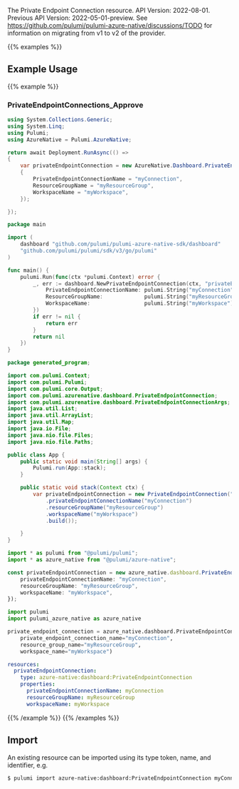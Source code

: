 The Private Endpoint Connection resource.
API Version: 2022-08-01.
Previous API Version: 2022-05-01-preview. See https://github.com/pulumi/pulumi-azure-native/discussions/TODO for information on migrating from v1 to v2 of the provider.

{{% examples %}}
## Example Usage
{{% example %}}
### PrivateEndpointConnections_Approve
```csharp
using System.Collections.Generic;
using System.Linq;
using Pulumi;
using AzureNative = Pulumi.AzureNative;

return await Deployment.RunAsync(() => 
{
    var privateEndpointConnection = new AzureNative.Dashboard.PrivateEndpointConnection("privateEndpointConnection", new()
    {
        PrivateEndpointConnectionName = "myConnection",
        ResourceGroupName = "myResourceGroup",
        WorkspaceName = "myWorkspace",
    });

});


```

```go
package main

import (
	dashboard "github.com/pulumi/pulumi-azure-native-sdk/dashboard"
	"github.com/pulumi/pulumi/sdk/v3/go/pulumi"
)

func main() {
	pulumi.Run(func(ctx *pulumi.Context) error {
		_, err := dashboard.NewPrivateEndpointConnection(ctx, "privateEndpointConnection", &dashboard.PrivateEndpointConnectionArgs{
			PrivateEndpointConnectionName: pulumi.String("myConnection"),
			ResourceGroupName:             pulumi.String("myResourceGroup"),
			WorkspaceName:                 pulumi.String("myWorkspace"),
		})
		if err != nil {
			return err
		}
		return nil
	})
}

```

```java
package generated_program;

import com.pulumi.Context;
import com.pulumi.Pulumi;
import com.pulumi.core.Output;
import com.pulumi.azurenative.dashboard.PrivateEndpointConnection;
import com.pulumi.azurenative.dashboard.PrivateEndpointConnectionArgs;
import java.util.List;
import java.util.ArrayList;
import java.util.Map;
import java.io.File;
import java.nio.file.Files;
import java.nio.file.Paths;

public class App {
    public static void main(String[] args) {
        Pulumi.run(App::stack);
    }

    public static void stack(Context ctx) {
        var privateEndpointConnection = new PrivateEndpointConnection("privateEndpointConnection", PrivateEndpointConnectionArgs.builder()        
            .privateEndpointConnectionName("myConnection")
            .resourceGroupName("myResourceGroup")
            .workspaceName("myWorkspace")
            .build());

    }
}

```

```typescript
import * as pulumi from "@pulumi/pulumi";
import * as azure_native from "@pulumi/azure-native";

const privateEndpointConnection = new azure_native.dashboard.PrivateEndpointConnection("privateEndpointConnection", {
    privateEndpointConnectionName: "myConnection",
    resourceGroupName: "myResourceGroup",
    workspaceName: "myWorkspace",
});

```

```python
import pulumi
import pulumi_azure_native as azure_native

private_endpoint_connection = azure_native.dashboard.PrivateEndpointConnection("privateEndpointConnection",
    private_endpoint_connection_name="myConnection",
    resource_group_name="myResourceGroup",
    workspace_name="myWorkspace")

```

```yaml
resources:
  privateEndpointConnection:
    type: azure-native:dashboard:PrivateEndpointConnection
    properties:
      privateEndpointConnectionName: myConnection
      resourceGroupName: myResourceGroup
      workspaceName: myWorkspace

```

{{% /example %}}
{{% /examples %}}

## Import

An existing resource can be imported using its type token, name, and identifier, e.g.

```sh
$ pulumi import azure-native:dashboard:PrivateEndpointConnection myConnection /subscriptions/00000000-0000-0000-0000-000000000000/resourceGroups/myResourceGroup/Microsoft.Dashboard/grafana/myWorkspace/privateEndpointConnections/myConnection 
```
